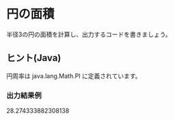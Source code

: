 # 円の面積

半径3の円の面積を計算し、出力するコードを書きましょう。

## ヒント(Java)

円周率は java.lang.Math.PI に定義されています。

### 出力結果例

28.274333882308138

